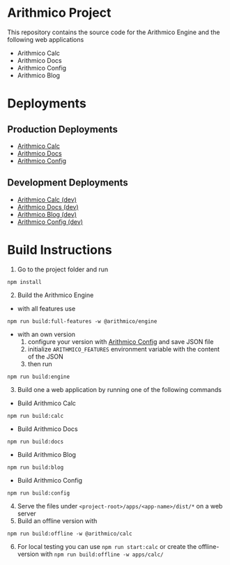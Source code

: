 # Arithmico Project

This repository contains the source code for the Arithmico Engine and the following web applications

- Arithmico Calc
- Arithmico Docs
- Arithmico Config
- Arithmico Blog

# Deployments

## Production Deployments

- [Arithmico Calc](https://arithmico.com)
- [Arithmico Docs](https://docs.arithmico.com)
- [Arithmico Config](https://config.arithmico.com)

## Development Deployments

- [Arithmico Calc (dev)](https://dev-calc.arithmico.com)
- [Arithmico Docs (dev)](https://dev-docs.arithmico.com)
- [Arithmico Blog (dev)](https://dev-blog.arithmico.com/)
- [Arithmico Config (dev)](https://dev-config.arithmico.com/)

# Build Instructions

1. Go to the project folder and run

```
npm install
```

2. Build the Arithmico Engine

- with all features use

```
npm run build:full-features -w @arithmico/engine
```

- with an own version
  1.  configure your version with [Arithmico Config](https://config.arithmico.com) and save JSON file
  2.  initialize `ARITHMICO_FEATURES` environment variable with the content of the JSON
  3.  then run

```
npm run build:engine
```

3. Build one a web application by running one of the following commands

- Build Arithmico Calc

```
npm run build:calc
```

- Build Arithmico Docs

```
npm run build:docs
```

- Build Arithmico Blog

```
npm run build:blog
```

- Build Arithmico Config

```
npm run build:config
```

4. Serve the files under `<project-root>/apps/<app-name>/dist/*` on a web server
5. Build an offline version with

```
npm run build:offline -w @arithmico/calc
```

6. For local testing you can use `npm run start:calc` or create the offline-version with `npm run build:offline -w apps/calc/`
